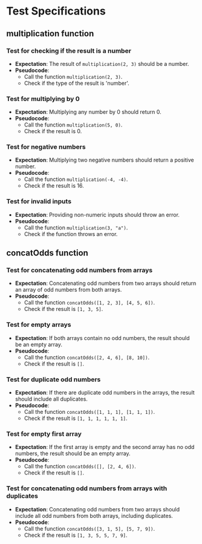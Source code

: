 # Test Specifications

## multiplication function

### Test for checking if the result is a number
- **Expectation**: The result of `multiplication(2, 3)` should be a number.
- **Pseudocode**:
  - Call the function `multiplication(2, 3)`.
  - Check if the type of the result is 'number'.

### Test for multiplying by 0
- **Expectation**: Multiplying any number by 0 should return 0.
- **Pseudocode**:
  - Call the function `multiplication(5, 0)`.
  - Check if the result is 0.

### Test for negative numbers
- **Expectation**: Multiplying two negative numbers should return a positive number.
- **Pseudocode**:
  - Call the function `multiplication(-4, -4)`.
  - Check if the result is 16.

### Test for invalid inputs
- **Expectation**: Providing non-numeric inputs should throw an error.
- **Pseudocode**:
  - Call the function `multiplication(3, "a")`.
  - Check if the function throws an error.

## concatOdds function

### Test for concatenating odd numbers from arrays
- **Expectation**: Concatenating odd numbers from two arrays should return an array of odd numbers from both arrays.
- **Pseudocode**:
  - Call the function `concatOdds([1, 2, 3], [4, 5, 6])`.
  - Check if the result is `[1, 3, 5]`.

### Test for empty arrays
- **Expectation**: If both arrays contain no odd numbers, the result should be an empty array.
- **Pseudocode**:
  - Call the function `concatOdds([2, 4, 6], [8, 10])`.
  - Check if the result is `[]`.

### Test for duplicate odd numbers
- **Expectation**: If there are duplicate odd numbers in the arrays, the result should include all duplicates.
- **Pseudocode**:
  - Call the function `concatOdds([1, 1, 1], [1, 1, 1])`.
  - Check if the result is `[1, 1, 1, 1, 1, 1]`.

### Test for empty first array
- **Expectation**: If the first array is empty and the second array has no odd numbers, the result should be an empty array.
- **Pseudocode**:
  - Call the function `concatOdds([], [2, 4, 6])`.
  - Check if the result is `[]`.

### Test for concatenating odd numbers from arrays with duplicates
- **Expectation**: Concatenating odd numbers from two arrays should include all odd numbers from both arrays, including duplicates.
- **Pseudocode**:
  - Call the function `concatOdds([3, 1, 5], [5, 7, 9])`.
  - Check if the result is `[1, 3, 5, 5, 7, 9]`.
